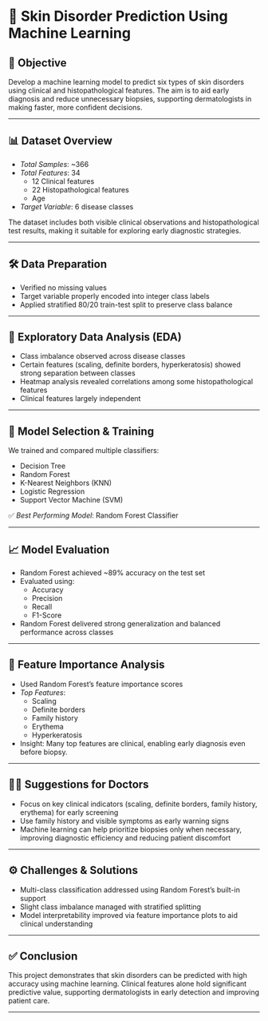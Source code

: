 # 🧴 Skin Disorder Prediction Using Machine Learning

## 📌 Objective
Develop a machine learning model to predict six types of skin disorders using clinical and histopathological features. The aim is to aid early diagnosis and reduce unnecessary biopsies, supporting dermatologists in making faster, more confident decisions.

---

## 📊 Dataset Overview
- *Total Samples*: ~366
- *Total Features*: 34
  - 12 Clinical features
  - 22 Histopathological features
  - Age
- *Target Variable*: 6 disease classes

The dataset includes both visible clinical observations and histopathological test results, making it suitable for exploring early diagnostic strategies.

---

## 🛠 Data Preparation
- Verified no missing values
- Target variable properly encoded into integer class labels
- Applied stratified 80/20 train-test split to preserve class balance

---

## 🔎 Exploratory Data Analysis (EDA)
- Class imbalance observed across disease classes
- Certain features (scaling, definite borders, hyperkeratosis) showed strong separation between classes
- Heatmap analysis revealed correlations among some histopathological features
- Clinical features largely independent

---

## 🤖 Model Selection & Training
We trained and compared multiple classifiers:
- Decision Tree
- Random Forest
- K-Nearest Neighbors (KNN)
- Logistic Regression
- Support Vector Machine (SVM)

✅ *Best Performing Model*: Random Forest Classifier

---

## 📈 Model Evaluation
- Random Forest achieved ~89% accuracy on the test set
- Evaluated using:
  - Accuracy
  - Precision
  - Recall
  - F1-Score
- Random Forest delivered strong generalization and balanced performance across classes

---

## 🌟 Feature Importance Analysis
- Used Random Forest’s feature importance scores
- *Top Features*:
  - Scaling
  - Definite borders
  - Family history
  - Erythema
  - Hyperkeratosis
- Insight: Many top features are clinical, enabling early diagnosis even before biopsy.

---

## 👨‍⚕ Suggestions for Doctors
- Focus on key clinical indicators (scaling, definite borders, family history, erythema) for early screening
- Use family history and visible symptoms as early warning signs
- Machine learning can help prioritize biopsies only when necessary, improving diagnostic efficiency and reducing patient discomfort

---

## ⚙ Challenges & Solutions
- Multi-class classification addressed using Random Forest’s built-in support
- Slight class imbalance managed with stratified splitting
- Model interpretability improved via feature importance plots to aid clinical understanding

---

## ✅ Conclusion
This project demonstrates that skin disorders can be predicted with high accuracy using machine learning. Clinical features alone hold significant predictive value, supporting dermatologists in early detection and improving patient care.

---


